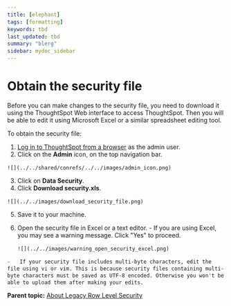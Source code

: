 ```yaml
---
title: [elephant]
tags: [formatting]
keywords: tbd
last_updated: tbd
summary: "blerg"
sidebar: mydoc_sidebar
---
```

# Obtain the security file

Before you can make changes to the security file, you need to download it using the ThoughtSpot Web interface to access ThoughtSpot. Then you will be able to edit it using Microsoft Excel or a similar spreadsheet editing tool.

To obtain the security file:

1.   [Log in to ThoughtSpot from a browser](../setup/accessing.html#) as the admin user. 
2.   Click on the **Admin** icon, on the top navigation bar. 

    ![](../../shared/conrefs/../../images/admin_icon.png)

3.   Click on **Data Security**. 
4.   Click **Download security.xls**. 

    ![](../../images/download_security_file.png)

5.   Save it to your machine. 
6.   Open the security file in Excel or a text editor. 
    -   If you are using Excel, you may see a warning message. Click "Yes" to proceed.

         ![](../../images/warning_open_security_excel.png)

    -   If your security file includes multi-byte characters, edit the file using vi or vim. This is because security files containing multi-byte characters must be saved as UTF-8 encoded. Otherwise you won't be able to upload them after making your edits.

**Parent topic:** [About Legacy Row Level Security](../../admin/data_security/about_legacy_row_security.html)

